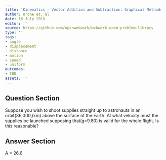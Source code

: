 ```yaml
---
title: 'Kinematics - Vector Addition and Subtraction: Graphical Methods'
author: Urone et. al
date: 16 July 2018
editor: ''
source: https://github.com/openwebwork/webwork-open-problem-library
type: ''
tags:
- angle
- displacement
- distance
- motion
- speed
- uniform
outcomes:
- TBD
assets: ''
---
```


## Question Section 

Suppose you wish to shoot supplies straight up to astronauts in an orbit(36,000,(km) above the surface of the Earth. At what velocity must the supplies be launched supposing that(g=9.80) is valid for the whole flight.
Is this reasonable?

## Answer Section

A = 26.6